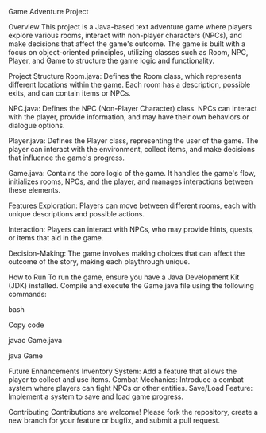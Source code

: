 
Game Adventure Project

Overview
This project is a Java-based text adventure game where players explore various rooms, interact with non-player characters (NPCs), and make decisions that affect the game's outcome. The game is built with a focus on object-oriented principles, utilizing classes such as Room, NPC, Player, and Game to structure the game logic and functionality.

Project Structure
Room.java: Defines the Room class, which represents different locations within the game. Each room has a description, possible exits, and can contain items or NPCs.

NPC.java: Defines the NPC (Non-Player Character) class. NPCs can interact with the player, provide information, and may have their own behaviors or dialogue options.

Player.java: Defines the Player class, representing the user of the game. The player can interact with the environment, collect items, and make decisions that influence the game's progress.

Game.java: Contains the core logic of the game. It handles the game's flow, initializes rooms, NPCs, and the player, and manages interactions between these elements.

Features
Exploration: Players can move between different rooms, each with unique descriptions and possible actions.

Interaction: Players can interact with NPCs, who may provide hints, quests, or items that aid in the game.

Decision-Making: The game involves making choices that can affect the outcome of the story, making each playthrough unique.

How to Run
To run the game, ensure you have a Java Development Kit (JDK) installed. Compile and execute the Game.java file using the following commands:

bash

Copy code

javac Game.java

java Game

Future Enhancements
Inventory System: Add a feature that allows the player to collect and use items.
Combat Mechanics: Introduce a combat system where players can fight NPCs or other entities.
Save/Load Feature: Implement a system to save and load game progress.

Contributing
Contributions are welcome! Please fork the repository, create a new branch for your feature or bugfix, and submit a pull request.
